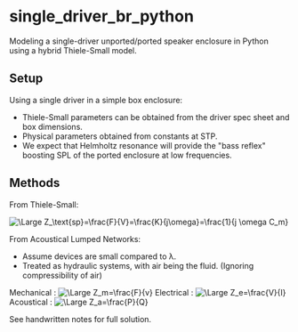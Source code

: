 # single_driver_br_python
Modeling a single-driver unported/ported speaker enclosure in Python using a hybrid Thiele-Small model.

## Setup
Using a single driver in a simple box enclosure:
- Thiele-Small parameters can be obtained from the driver spec sheet and box dimensions.
- Physical parameters obtained from constants at STP.
- We expect that Helmholtz resonance will provide the "bass reflex" boosting SPL of the ported enclosure at low frequencies.

## Methods
From Thiele-Small:

<img src="https://latex.codecogs.com/svg.latex?\Large&space; Z_\text{sp}=\frac{F}{V}=\frac{K}{j\omega}=\frac{1}{j \omega C_m}" title="\Large Z_\text{sp}=\frac{F}{V}=\frac{K}{j\omega}=\frac{1}{j \omega C_m}" />

From Acoustical Lumped Networks:
- Assume devices are small compared to λ.
- Treated as hydraulic systems, with air being the fluid. (Ignoring compressibility of air)

Mechanical : <img src="https://latex.codecogs.com/svg.latex?\Large&space; Z_m=\frac{F}{v}" title="\Large Z_m=\frac{F}{v}" />
Electrical : <img src="https://latex.codecogs.com/svg.latex?\Large&space; Z_e=\frac{V}{I}" title="\Large Z_e=\frac{V}{I}" />
Acoustical : <img src="https://latex.codecogs.com/svg.latex?\Large&space; Z_a=\frac{P}{Q}" title="\Large Z_a=\frac{P}{Q}" />

See handwritten notes for full solution.
